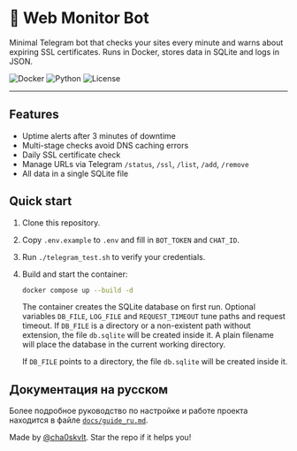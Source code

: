 # 🤖 Web Monitor Bot

Minimal Telegram bot that checks your sites every minute and warns about expiring SSL certificates.
Runs in Docker, stores data in SQLite and logs in JSON.

![Docker](https://img.shields.io/badge/docker-ready-blue)
![Python](https://img.shields.io/badge/python-3.11+-green)
![License](https://img.shields.io/badge/license-MIT-lightgrey)

---

## Features

- Uptime alerts after 3 minutes of downtime
- Multi-stage checks avoid DNS caching errors
- Daily SSL certificate check
- Manage URLs via Telegram `/status`, `/ssl`, `/list`, `/add`, `/remove`
- All data in a single SQLite file

## Quick start

1. Clone this repository.
2. Copy `.env.example` to `.env` and fill in `BOT_TOKEN` and `CHAT_ID`.
3. Run `./telegram_test.sh` to verify your credentials.
4. Build and start the container:

    ```bash
    docker compose up --build -d
    ```

    The container creates the SQLite database on first run. Optional variables
    `DB_FILE`, `LOG_FILE` and `REQUEST_TIMEOUT` tune paths and request timeout.
    If `DB_FILE` is a directory or a non-existent path without extension, the
    file `db.sqlite` will be created inside it. A plain filename will place the
    database in the current working directory.

    If `DB_FILE` points to a directory, the file `db.sqlite` will be created
    inside it.



## Документация на русском

Более подробное руководство по настройке и работе проекта находится в файле
[`docs/guide_ru.md`](docs/guide_ru.md).


Made by [@cha0skvlt](https://github.com/cha0skvlt). Star the repo if it helps you!
